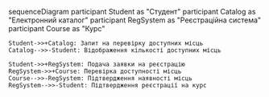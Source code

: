 sequenceDiagram
    participant Student as "Студент"
    participant Catalog as "Електронний каталог"
    participant RegSystem as "Реєстраційна система"
    participant Course as "Курс"

    Student->>+Catalog: Запит на перевірку доступних місць
    Catalog-->>-Student: Відображення кількості доступних місць

    Student->>+RegSystem: Подача заявки на реєстрацію
    RegSystem->>+Course: Перевірка доступності місць
    Course-->>-RegSystem: Підтвердження наявності місць
    RegSystem-->>-Student: Підтвердження реєстрації на курс
